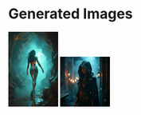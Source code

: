 # Generated Images



<img src="2025_08_03_01.png" width="100"/> <img src="2025_08_03_02.png" width="100"/>